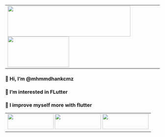 <table>
  <td>
<img src="https://storage.googleapis.com/cms-storage-bucket/6e19fee6b47b36ca613f.png" width="400" height="100"/>
<img src="https://storage.googleapis.com/cms-storage-bucket/780e0e64d323aad2cdd5.png" width="200" height="100"/>
  </td>
  </table>

<h3> 👋 Hi, I’m @mhmmdhankcmz</h3>
<h3> 👀 I’m interested in FLutter</h3>
<h3> 🌱 I improve myself more with flutter</h3>

<table>
  <td>
  <img src="https://storage.googleapis.com/cms-storage-bucket/6e19fee6b47b36ca613f.png" width="150" height="50"/>
  <img src="https://upload.wikimedia.org/wikipedia/commons/thumb/9/92/Android_Studio_Trademark.svg/1280px-Android_Studio_Trademark.svg.png" width="150" height="50"/>
    <img src="https://icon2.cleanpng.com/20180402/cae/kisspng-firebase-software-development-kit-application-prog-best-5ac2960b8f3856.0988431215227018355866.jpg" width="150" height="50"/>
  </td>
  </table>




<!---
mhmmdhankcmz/mhmmdhankcmz is a ✨ special ✨ repository because its `README.md` (this file) appears on your GitHub profile.
You can click the Preview link to take a look at your changes.
--->
